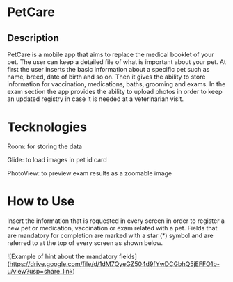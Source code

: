 # PetCare

## Description
PetCare is a mobile app that aims to replace the medical booklet of your pet. The user can keep a detailed file of what is important about your pet. At first the user inserts the basic information about a specific pet such as name, breed, date of birth and so on. Then it gives the ability to store information for vaccination, medications, baths, grooming and exams. In the exam section the app provides the ability to upload photos in order to keep an updated registry in case it is needed at a veterinarian visit.

# Tecknologies 
Room: for storing the data

Glide: to load images in pet id card

PhotoView: to preview exam results as a zoomable image 


# How to Use
Insert the information that is requested in every screen in order to register a new pet or medication, vaccination  or exam related with a pet. Fields that are mandatory for completion are marked with a star (*) symbol and are referred to at the top of every screen as shown below.

![Example of hint about the mandatory fields] (https://drive.google.com/file/d/1dM7QyeGZ504d9fYwDCGbhQ5jEFFO1b-u/view?usp=share_link)

